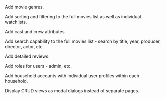 Add movie genres.

Add sorting and filtering to the full movies list as well as individual watchlists.

Add cast and crew attributes.

Add search capability to the full movies list - search by title, year, producer, director, actor, etc.

Add detailed reviews.

Add roles for users - admin, etc.

Add household accounts with individual user profiles within each household.

Display CRUD views as modal dialogs instead of separate pages.
